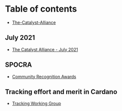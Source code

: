 # Table of contents

* [The-Catalyst-Alliance](README.md)

## July 2021

* [The Catalyst Alliance - July 2021](july-2021/the-catalyst-alliance-july-2021.md)

## SPOCRA

* [Community Recognition Awards](spocra/community-recognition-awards.md)

## Tracking effort and merit in Cardano

* [Tracking Working Group](tracking-effort-and-merit-in-cardano/tracking-effort-and-merit-in-cardano.md)


